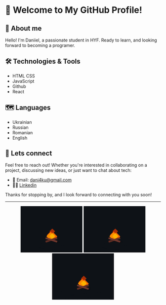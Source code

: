 # 👋 Welcome to My GitHub Profile!

## 👨 About me 

Hello! I'm Daniiel, a passionate student in HYF. Ready to learn, and looking forward to becoming a programer.

## 🛠️ Technologies & Tools

- HTML CSS
- JavaScript
- Github
- React

## 🗺️ Languages

- Ukrainian
- Russian
- Romanian
- English

<!-- ### Web Development -->

## 🤝 Lets connect

Feel free to reach out! Whether you're interested in collaborating on a project, discussing new ideas, or just want to chat about tech:

- 📧 Email: dani4ku@gmail.com
- 🧑‍⚕️ [Linkedin](https://www.linkedin.com/in/winterfell-undefined-3a339b26b/)

Thanks for stopping by, and I look forward to connecting with you soon!

---

<div align="center">
  <img src="./gif/fireplace.gif" width="200" />
   <img src="./gif/fireplace.gif" width="200" />
    <img src="./gif/fireplace.gif" width="200" />
</div>




